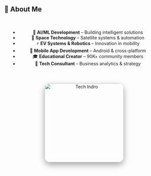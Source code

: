 ## 🎯 About Me

<div align="center" style="display: flex; flex-wrap: wrap; align-items: center; justify-content: center;">

<div style="flex: 1; min-width: 250px; max-width: 600px; padding: 20px;">
  
* 🤖 **AI/ML Development** – Building intelligent solutions  
* 🚀 **Space Technology** – Satellite systems & automation  
* ⚡ **EV Systems & Robotics** – Innovation in mobility  
* 📱 **Mobile App Development** – Android & cross-platform  
* 🎓 **Educational Creator** – 90K+ community members  
* 💼 **Tech Consultant** – Business analytics & strategy  

</div>

<div style="flex: 1; min-width: 250px; padding: 20px; text-align: center;">
  <img src="https://i.ibb.co/yBSFbrv/Nicepic.png" alt="Tech Indro" width="250" style="border-radius: 18px; box-shadow: 0 8px 20px rgba(0,0,0,0.35); transition: transform 0.3s ease-in-out;" onmouseover="this.style.transform='scale(1.05)'" onmouseout="this.style.transform='scale(1)'"/>
</div>

</div>

